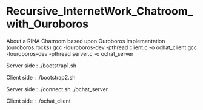 # Recursive_InternetWork_Chatroom_with_Ouroboros
About a RINA Chatroom based upon Ouroboros implementation (ouroboros.rocks)
 gcc -louroboros-dev -pthread client.c -o ochat_client
 gcc -louroboros-dev -pthread server.c -o ochat_server


Server side :
./bootstrap1.sh


Client side : 
./bootstrap2.sh


Server side :
./connect.sh
./ochat_server


Client side :
./ochat_client
